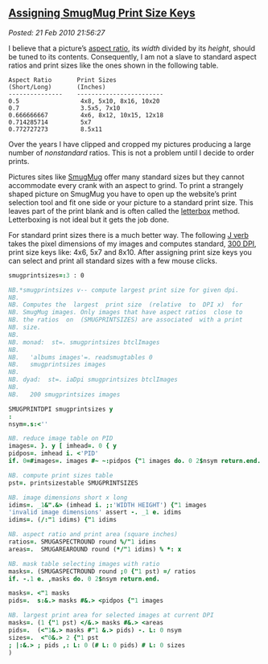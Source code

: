  
[Assigning SmugMug Print Size Keys](https://bakerjd99.wordpress.com/2010/02/21/assigning-smugmug-print-size-keys/)
-----------------------------------------------------------------------------------------------------------------

*Posted: 21 Feb 2010 21:56:27*

I believe that a picture’s [aspect
ratio](https://en.wikipedia.org/wiki/Aspect\_ratio\_(image)), its *width*
divided by its *height*, should be tuned to its contents. Consequently,
I am not a slave to standard aspect ratios and print sizes like the ones
shown in the following table.

    Aspect Ratio       Print Sizes
    (Short/Long)       (Inches)
    ---------------    ------------------------
    0.5                 4x8, 5x10, 8x16, 10x20
    0.7                 3.5x5, 7x10
    0.666666667         4x6, 8x12, 10x15, 12x18
    0.714285714         5x7
    0.772727273         8.5x11


Over the years I have clipped and cropped my pictures producing a large
number of *nonstandard* ratios. This is not a problem until I decide to
order prints.

Pictures sites like [SmugMug](https://www.smugmug.com/) offer many
standard sizes but they cannot accommodate every crank with an aspect to
grind. To print a strangely shaped picture on SmugMug you have to open
up the website’s print selection tool and fit one side or your picture
to a standard print size. This leaves part of the print blank and is
often called the [letterbox](https://en.wikipedia.org/wiki/Letterbox)
method. Letterboxing is not ideal but it gets the job done.

For standard print sizes there is a much better way. The following [J
verb](https://www.jsoftware.com/) takes the pixel dimensions of my images
and computes standard, [300
DPI](https://www.rideau-info.com/photos/mythdpi.html), print size keys
like: 4x6, 5x7 and 8x10. After assigning print size keys you can select
and print all standard sizes with a few mouse clicks.

```J
smugprintsizes=:3 : 0

NB.*smugprintsizes v-- compute largest print size for given dpi.
NB.
NB. Computes the  largest  print size  (relative  to  DPI x)  for
NB. SmugMug images. Only images that have aspect ratios  close to
NB. the ratios  on  (SMUGPRINTSIZES) are associated  with a print
NB. size.
NB.
NB. monad:  st=. smugprintsizes btclImages
NB.
NB.   'albums images'=. readsmugtables 0
NB.   smugprintsizes images
NB.
NB. dyad:  st=. iaDpi smugprintsizes btclImages
NB.
NB.   200 smugprintsizes images

SMUGPRINTDPI smugprintsizes y
:
nsym=.s:<''

NB. reduce image table on PID
images=. }. y [ imhead=. 0 { y
pidpos=. imhead i. <'PID'
if. 0=#images=. images #~ ~:pidpos {"1 images do. 0 2$nsym return.end.

NB. compute print sizes table
pst=. printsizestable SMUGPRINTSIZES

NB. image dimensions short x long
idims=. _1&".&> (imhead i. ;:'WIDTH HEIGHT') {"1 images
'invalid image dimensions' assert -. _1 e. idims
idims=. (/:"1 idims) {"1 idims

NB. aspect ratio and print area (square inches)
ratios=. SMUGASPECTROUND round %/"1 idims
areas=.  SMUGAREAROUND round (*/"1 idims) % *: x

NB. mask table selecting images with ratio
masks=. (SMUGASPECTROUND round ;0 {"1 pst) =/ ratios
if. -.1 e. ,masks do. 0 2$nsym return.end.

masks=. <"1 masks
pids=.  s:&.> masks #&.> <pidpos {"1 images

NB. largest print area for selected images at current DPI
masks=. (1 {"1 pst) </&.> masks #&.> <areas
pids=.  (<"1&.> masks #"1 &.> pids) -. L: 0 nsym
sizes=.  <"0&.> 2 {"1 pst
; |:&.> ; pids ,: L: 0 (# L: 0 pids) # L: 0 sizes
)
```
